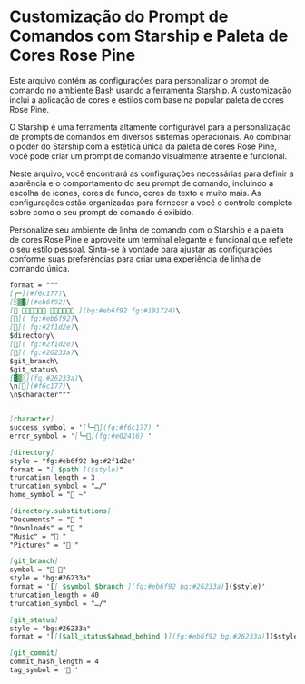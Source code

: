 # Customização do Prompt de Comandos com Starship e Paleta de Cores Rose Pine

Este arquivo contém as configurações para personalizar o prompt de comando no ambiente Bash usando a ferramenta Starship. A customização inclui a aplicação de cores e estilos com base na popular paleta de cores Rose Pine.

O Starship é uma ferramenta altamente configurável para a personalização de prompts de comandos em diversos sistemas operacionais. Ao combinar o poder do Starship com a estética única da paleta de cores Rose Pine, você pode criar um prompt de comando visualmente atraente e funcional.

Neste arquivo, você encontrará as configurações necessárias para definir a aparência e o comportamento do seu prompt de comando, incluindo a escolha de ícones, cores de fundo, cores de texto e muito mais. As configurações estão organizadas para fornecer a você o controle completo sobre como o seu prompt de comando é exibido.

Personalize seu ambiente de linha de comando com o Starship e a paleta de cores Rose Pine e aproveite um terminal elegante e funcional que reflete o seu estilo pessoal. Sinta-se à vontade para ajustar as configurações conforme suas preferências para criar uma experiência de linha de comando única.

```markdown
format = """
[╭─](#f6c177)\
[░▒▓](#eb6f92)\
[ 𝓡𝓔𝓝󰣇𝓣𝓞 𝓛𝓘𝓝󰣇𝓡𝓓 ](bg:#eb6f92 fg:#191724)\
[]( fg:#eb6f92)\
[]( fg:#2f1d2e)\
$directory\
[]( fg:#2f1d2e)\
[]( fg:#26233a)\
$git_branch\
$git_status\
[▓▒░](fg:#26233a)\
\n[](#f6c177)\
\n$character"""


[character]
success_symbol = '[╰─](fg:#f6c177) '
error_symbol = '[╰─󰶯](fg:#e02416) '

[directory]
style = "fg:#eb6f92 bg:#2f1d2e"
format = "[ $path ]($style)"
truncation_length = 3
truncation_symbol = "…/"
home_symbol = " ~"

[directory.substitutions]
"Documents" = "󰈙 "
"Downloads" = " "
"Music" = " "
"Pictures" = " "

[git_branch]
symbol = " "
style = "bg:#26233a"
format = '[[ $symbol $branch ](fg:#eb6f92 bg:#26233a)]($style)'
truncation_length = 40
truncation_symbol = "…/"

[git_status]
style = "bg:#26233a"
format = '[[($all_status$ahead_behind )](fg:#eb6f92 bg:#26233a)]($style)'

[git_commit]
commit_hash_length = 4
tag_symbol = '🔖 '
